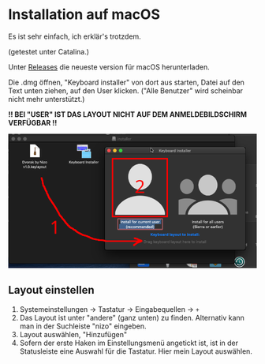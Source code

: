 # Installation auf macOS

Es ist sehr einfach, ich erklär's trotzdem.

(getestet unter Catalina.)

Unter [Releases](https://github.com/theNizo/DvorakByNizo-German/releases) die neueste version für macOS herunterladen.

Die .dmg öffnen, "Keyboard installer" von dort aus starten, Datei auf den Text unten ziehen, auf den User klicken. ("Alle Benutzer" wird scheinbar nicht mehr unterstützt.)

**!! BEI "USER" IST DAS LAYOUT NICHT AUF DEM ANMELDEBILDSCHIRM VERFÜGBAR !!**

![Erklärung in Bildform](img/3-macos.png)

## Layout einstellen

1. Systemeinstellungen -> Tastatur -> Eingabequellen -> `+`
1. Das Layout ist unter "andere" (ganz unten) zu finden. Alternativ kann man in der Suchleiste "nizo" eingeben.
1. Layout auswählen, "Hinzufügen"
1. Sofern der erste Haken im Einstellungsmenü angetickt ist, ist in der Statusleiste eine Auswahl für die Tastatur. Hier mein Layout auswählen.

